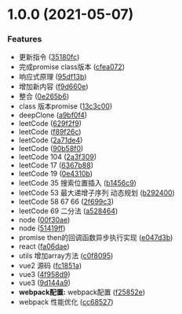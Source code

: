 # 1.0.0 (2021-05-07)


### Features

* 更新指令 ([35180fc](https://github.com/FearlessMa/Learn-FE/commit/35180fc26191bd97710ad00a10204d8b42e1776a))
* 完成promise class版本 ([cfea072](https://github.com/FearlessMa/Learn-FE/commit/cfea072c848ca03821a12223f7263554caba1f97))
* 响应式原理 ([95df13b](https://github.com/FearlessMa/Learn-FE/commit/95df13b8bd022af0f5b050f022358da9ca3f3371))
* 增加新内容 ([f9d660e](https://github.com/FearlessMa/Learn-FE/commit/f9d660e89cabd2d4a89de6299e1af24487f72eaf))
* 整合 ([0e265b6](https://github.com/FearlessMa/Learn-FE/commit/0e265b610d80d2c8d503d5d8dcb08441e0559f5b))
* class 版本promise ([13c3c00](https://github.com/FearlessMa/Learn-FE/commit/13c3c00edfeb8636e61a1b46482e2ac6b62f20ed))
* deepClone ([a9bf0f4](https://github.com/FearlessMa/Learn-FE/commit/a9bf0f4372ceecd1583bb445311dc1fa1d8ce8bc))
* leetCode ([629f2f9](https://github.com/FearlessMa/Learn-FE/commit/629f2f9526ffec991ee40966a85b4df72caddde1))
* leetCode ([f89f26c](https://github.com/FearlessMa/Learn-FE/commit/f89f26c78c67701ea3f6d9553cd4ab977a046c97))
* leetCode ([2a71de4](https://github.com/FearlessMa/Learn-FE/commit/2a71de45a902ebe1c83efe2777dc441828d442b9))
* leetCode ([90b58f0](https://github.com/FearlessMa/Learn-FE/commit/90b58f0d53a478ed782f63cd619106bca9239f43))
* leetCode 	104 ([2a3f309](https://github.com/FearlessMa/Learn-FE/commit/2a3f309fcf490ae40d129c2f4b833a6763462da6))
* leetCode 17 ([6367b88](https://github.com/FearlessMa/Learn-FE/commit/6367b8828f28edc9fe8b9b1c8bc6ef87d719cd99))
* leetCode 19 ([0e4310b](https://github.com/FearlessMa/Learn-FE/commit/0e4310be5142726bae66aad8051f11ff6545aaad))
* leetCode 35 搜索位置插入 ([b1456c9](https://github.com/FearlessMa/Learn-FE/commit/b1456c959c066795f261bda7f80830046db9ae7b))
* leetCode 53 最大递增子序列 动态规划 ([b292400](https://github.com/FearlessMa/Learn-FE/commit/b292400a7cd08f25dc367620d36222b2d7d6995e))
* leetCode 58 67 66 ([2f699c3](https://github.com/FearlessMa/Learn-FE/commit/2f699c3ae1286e88ddf1993a24eaa3bf89f44315))
* leetCode 69 二分法 ([a528464](https://github.com/FearlessMa/Learn-FE/commit/a5284645489efba679217888c07782317970f0a6))
* node ([00f30ae](https://github.com/FearlessMa/Learn-FE/commit/00f30ae5dcf8545daacedcd761a5b9daa4738942))
* node ([51419ff](https://github.com/FearlessMa/Learn-FE/commit/51419ffd55ac3e96027c126af6a95c8eb930fc43))
* promise then的回调函数异步执行实现 ([e047d3b](https://github.com/FearlessMa/Learn-FE/commit/e047d3b49ee77a8595685276e8499267c4d8b464))
* react ([fa06dae](https://github.com/FearlessMa/Learn-FE/commit/fa06daedf056b0c39f669c5dd7b4f1faaba9881c))
* utils 增加array方法 ([c0f8095](https://github.com/FearlessMa/Learn-FE/commit/c0f8095a2d0020d99ab519eb9847d7de3af71f28))
* vue2 源码 ([fc1851a](https://github.com/FearlessMa/Learn-FE/commit/fc1851a070b9ef1fd727579b3a1e700f0987ffd6))
* vue3 ([4f958d9](https://github.com/FearlessMa/Learn-FE/commit/4f958d9f916206aab6c7854d8a030a78a3935d26))
* vue3 ([9d144a9](https://github.com/FearlessMa/Learn-FE/commit/9d144a9af224244d34b3979f070001237af36d3b))
* **webpack配置:** webpack配置 ([f25852e](https://github.com/FearlessMa/Learn-FE/commit/f25852e8a735324116a33898615a88f9e0756aa6))
* webpack 性能优化 ([cc68527](https://github.com/FearlessMa/Learn-FE/commit/cc685276077f9553a18974905e83a9a93015fe71))



